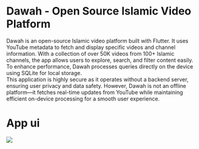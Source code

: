 # Dawah - Open Source Islamic Video Platform
Dawah is an open-source Islamic video platform built with Flutter. It uses YouTube metadata to fetch and display specific videos and channel information. With a collection of over 50K videos from 100+ Islamic channels, the app allows users to explore, search, and filter content easily. To enhance performance, Dawah processes queries directly on the device using SQLite for local storage.  
<bn>
This application is highly secure as it operates without a backend server, ensuring user privacy and data safety. However, Dawah is not an offline platform—it fetches real-time updates from YouTube while maintaining efficient on-device processing for a smooth user experience.

# App ui
<img src="https://mpfahmozslhajtyumlug.supabase.co/storage/v1/object/public/github//Screenshot%202025-07-22%20053920.png" />
